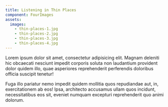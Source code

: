 ```yaml
---
title: Listening in Thin Places
component: FourImages
assets:
  images:
    - thin-places-1.jpg
    - thin-places-2.jpg
    - thin-places-3.jpg
    - thin-places-4.jpg
---
```


Lorem ipsum dolor sit amet, consectetur adipisicing elit. Magnam deleniti hic obcaecati nesciunt impedit corporis soluta non laudantium provident dolor quidem illo, quae asperiores reprehenderit perferendis doloribus officia suscipit tenetur!

Fuga illo pariatur nemo impedit quidem mollitia quos repudiandae aut, in, exercitationem ab eos! Ipsa, architecto accusamus ullam quos incidunt, necessitatibus eos sit, eveniet numquam excepturi reprehenderit quo animi dolorum.

